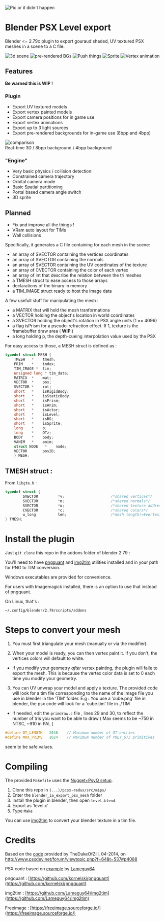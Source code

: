 ![Pic or it didn't happen](blender-psx.jpg)

# Blender PSX Level export 

Blender <= 2.79c plugin to export gouraud shaded, UV textured PSX meshes in a scene to a C file.

![3d scene](gif/3d.gif)
![pre-rendered BGs](gif/precalc.gif)
![Push things](gif/push.gif)
![Sprite](gif/sprite.gif)
![Vertex animation](gif/vertexanim.gif)

## Features

**Be warned this is WIP** !

### Plugin

  * Export UV textured models
  * Export vertex painted models
  * Export camera positions for in game use
  * Export vertex animations
  * Export up to 3 light sources
  * Export pre-rendered backgrounds for in-game use (8bpp and 4bpp)

![comparison](gif/rt-8b-4b.gif)  
Real-time 3D / 8bpp background / 4bpp background
  
### "Engine"

  * Very basic physics / collision detection
  * Constrained camera trajectory
  * Orbital camera mode
  * Basic Spatial partitioning
  * Portal based camera angle switch
  * 3D sprite

## Planned

  * Fix and improve all the things !
  * VRam auto layout for TIMs
  * Wall collisions

Specifically, it generates a C file containing for each mesh in the scene:

  * an array of SVECTOR containing the vertices coordinates
  * an array of SVECTOR containing the normals
  * an array of SVECTOR containing the UV coordinates of the texture
  * an array of CVECTOR containing the color of each vertex
  * an array of int that describe the relation between the tri meshes
  * a TMESH struct to ease access to those arrays
  * declarations of the binary in memory
  * a TIM_IMAGE struct ready to host the image data

A few usefull stuff for manipulating the mesh :

  * a MATRIX that will hold the mesh tranformations
  * a VECTOR holding the object's location in world coordinates
  * a SVECTOR holding the object's rotation in PSX angle units (1 == 4096)
  * a flag isPrism for a pseudo-refraction effect. If 1, texture is the framebuffer draw area ( __WIP__ )
  * a long holding p, the depth-cueing interpolation value used by the PSX
  
  For easy access to those, a MESH struct is defined as :
  
```c
typedef struct MESH {  
	TMESH   *    tmesh;
	PRIM    *    index;
	TIM_IMAGE *  tim;  
	unsigned long * tim_data;
	MATRIX  *    mat;
	VECTOR  *    pos;
	SVECTOR *    rot;
	short   *    isRigidBody;
	short   *    isStaticBody;
	short   *    isPrism;
	short   *    isAnim;
	short   *    isActor;
	short   *    isLevel;
	short   *    isBG;
	short   *    isSprite;
	long    *    p;
	long    *    OTz;
	BODY    *    body;
	VANIM   *    anim;
	struct NODE   *    node;
	VECTOR       pos2D;
	} MESH;

```

## TMESH struct :
  
From `libgte.h`  :

```c
typedef struct {
        SVECTOR         *v;                     /*shared vertices*/
        SVECTOR         *n;                     /*shared normals*/
        SVECTOR         *u;                     /*shared texture addresses*/
        CVECTOR         *c;                     /*shared colors*/
        u_long          len;                    /*mesh length(=#vertex)*/
} TMESH;
```

# Install the plugin

Just `git clone` this repo in the addons folder of blender 2.79 :

You'll need to have [pngquant](https://pngquant.org/) and [img2tim](https://github.com/Lameguy64/img2tim) utilities installed and in your path for PNG to TIM conversion.

Windows executables are provided for convenience.

For users with Imagemagick installed, there is an option to use that instead of pngquant.

On Linux, that's :

`~/.config/blender/2.79/scripts/addons`

# Steps to convert your mesh

  1. You must first triangulate your mesh (manually or via the modifier).
    
  2. When your model is ready, you can then vertex paint it. If you don't, the vertices colors will default to white.
  
  * If you modify your geometry *after* vertex painting, the plugin will faile to export the mesh. This is because the vertex color data is set to 0 each time you modify your geometry.

  3. You can UV unwrap your model and apply a texture. The provided code will look for a tim file corresponding to the name of the image file you use in blender in the 'TIM' folder. 
E.g : You use a 'cube.png' file in blender, the psx code will look for a 'cube.tim' file in ./TIM 

  * If needed, edit the `primdraw.c` file , lines 29 and 30,  to reflect the number of tris you want to be able to draw ( Max seems to be ~750 in NTSC, ~910 in PAL )
  
```c
#define OT_LENGTH	2048	// Maximum number of OT entries
#define MAX_PRIMS	1024	// Maximum number of POLY_GT3 primitives
```
seem to be safe values.

# Compiling

The provided `Makefile`  uses the [Nugget+PsyQ setup](https://github.com/ABelliqueux/nolibgs_hello_worlds#setting-up-the-sdk--modern-gcc--psyq-aka-nuggetpsyq).

  1. Clone this repo in `(...)/pcsx-redux/src/mips/`
  2. Enter the `blender_io_export_psx_mesh` folder
  3. Install the plugin in blender, then open `level.blend`
  4. Export as 'level.c'
  5. Type `Make`

You can use [img2tim](https://github.com/Lameguy64/img2tim) to convert your blender texture in a tim file.

# Credits

Based on the [code](https://pastebin.com/suU9DigB) provided by TheDukeOfZill, 04-2014, on http://www.psxdev.net/forum/viewtopic.php?f=64&t=537#p4088

PSX code based on [example](http://psx.arthus.net/code/primdraw.7z) by [Lameguy64](https://github.com/Lameguy64)

pngquant : [https://github.com/kornelski/pngquant](https://github.com/kornelski/pngquant)

img2tim : [https://github.com/Lameguy64/img2tim](https://github.com/Lameguy64/img2tim)

Freeimage : [https://freeimage.sourceforge.io/](https://freeimage.sourceforge.io/)
